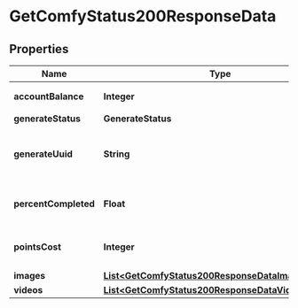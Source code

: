 

# GetComfyStatus200ResponseData


## Properties

| Name | Type | Description | Notes |
|------------ | ------------- | ------------- | -------------|
|**accountBalance** | **Integer** | 账户剩余积分数 |  [optional] |
|**generateStatus** | **GenerateStatus** |  |  [optional] |
|**generateUuid** | **String** | 生图任务uuid，使用该uuid查询生图进度 |  [optional] |
|**percentCompleted** | **Float** | 生图进度，0到1之间的浮点数 |  [optional] |
|**pointsCost** | **Integer** | 本次生图任务消耗积分数 |  [optional] |
|**images** | [**List&lt;GetComfyStatus200ResponseDataImagesInner&gt;**](GetComfyStatus200ResponseDataImagesInner.md) |  |  [optional] |
|**videos** | [**List&lt;GetComfyStatus200ResponseDataVideosInner&gt;**](GetComfyStatus200ResponseDataVideosInner.md) |  |  [optional] |



